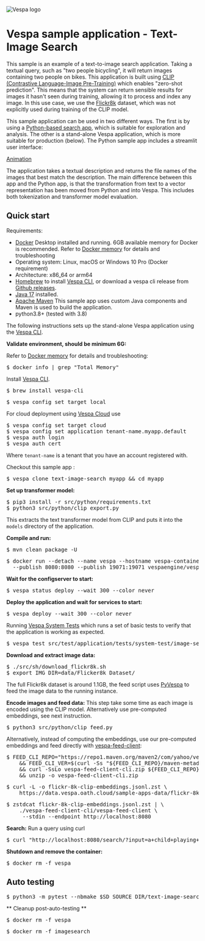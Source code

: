 
<!-- Copyright Yahoo. Licensed under the terms of the Apache 2.0 license. See LICENSE in the project root. -->

![Vespa logo](https://vespa.ai/assets/vespa-logo-color.png)

# Vespa sample application - Text-Image Search

This sample is an example of a text-to-image search application.
Taking a textual query, such as "two people bicycling",
it will return images containing two people on bikes.
This application is built using [CLIP (Contrastive Language-Image
Pre-Training)](https://github.com/openai/CLIP) which enables "zero-shot prediction".
This means that the system can return sensible results for images it hasn't
seen during training, allowing it to process and index any image.
In this use case, we use the [Flickr8k](https://github.com/jbrownlee/Datasets/blob/master/Flickr8k_Dataset.names)
dataset, which was not explicitly used during training of the CLIP model.

This sample application can be used in two different ways.
The first is by using a [Python-based search app](src/python/README.md),
which is suitable for exploration and analysis.
The other is a stand-alone Vespa application, which is more suitable for production (below).
The Python sample app includes a streamlit user interface:

[Animation](https://data.vespa.oath.cloud/sample-apps-data/image_demo.gif)

The application takes a textual description and returns the file names of the
images that best match the description. The main difference between this app
and the Python app, is that the transformation from text to a vector
representation has been moved from Python and into Vespa. This includes both
tokenization and transformer model evaluation.

## Quick start 
Requirements:
* [Docker](https://www.docker.com/) Desktop installed and running. 6GB available memory for Docker is recommended.
  Refer to [Docker memory](https://docs.vespa.ai/en/operations/docker-containers.html#memory)
  for details and troubleshooting
* Operating system: Linux, macOS or Windows 10 Pro (Docker requirement)
* Architecture: x86_64 or arm64 
* [Homebrew](https://brew.sh/) to install [Vespa CLI](https://docs.vespa.ai/en/vespa-cli.html), or download
  a vespa cli release from [Github releases](https://github.com/vespa-engine/vespa/releases).
* [Java 17](https://openjdk.org/projects/jdk/17/) installed.
* [Apache Maven](https://maven.apache.org/install.html) This sample app uses custom Java components and Maven is used
  to build the application.
* python3.8+ (tested with 3.8)

The following instructions sets up the stand-alone Vespa application using the
[Vespa CLI](https://docs.vespa.ai/en/vespa-cli.html). 

**Validate environment, should be minimum 6G:**

Refer to [Docker memory](https://docs.vespa.ai/en/operations/docker-containers.html#memory)
for details and troubleshooting:
<pre>
$ docker info | grep "Total Memory"
</pre>

Install [Vespa CLI](https://docs.vespa.ai/en/vespa-cli.html).

<pre >
$ brew install vespa-cli
</pre>

<pre data-test="exec">
$ vespa config set target local
</pre>

For cloud deployment using [Vespa Cloud](https://cloud.vespa.ai/) use

<pre>
$ vespa config set target cloud
$ vespa config set application tenant-name.myapp.default
$ vespa auth login 
$ vespa auth cert
</pre>

Where `tenant-name` is a tenant that you have an account registered with.

Checkout this sample app :

<pre data-test="exec">
$ vespa clone text-image-search myapp && cd myapp 
</pre>

**Set up transformer model:**

<pre data-test="exec">
$ pip3 install -r src/python/requirements.txt
$ python3 src/python/clip_export.py
</pre>

This extracts the text transformer model from CLIP and puts it into the
`models` directory of the application.

**Compile and run:**
<pre data-test="exec" data-test-expect="BUILD SUCCESS" data-test-timeout="300">
$ mvn clean package -U
</pre>

<pre data-test="exec">
$ docker run --detach --name vespa --hostname vespa-container \
  --publish 8080:8080 --publish 19071:19071 vespaengine/vespa
</pre>

**Wait for the configserver to start:**

<pre data-test="exec" data-test-assert-contains="is ready">
$ vespa status deploy --wait 300 --color never
</pre>

**Deploy the application and wait for services to start:**

<pre data-test="exec">
$ vespa deploy --wait 300 --color never
</pre>

Running [Vespa System Tests](https://docs.vespa.ai/en/reference/testing.html)
which runs a set of basic tests to verify that the application is working as expected.
<pre data-test="exec" data-test-assert-contains="Success">
$ vespa test src/test/application/tests/system-test/image-search-system-test.json 
</pre>

**Download and extract image data:**

<pre>
$ ./src/sh/download_flickr8k.sh
$ export IMG_DIR=data/Flicker8k_Dataset/
</pre>

The full Flickr8k dataset is around 1.1GB, the feed script
uses [PyVespa](https://github.com/vespa-engine/pyvespa/) to feed the image data to the running instance.

**Encode images and feed data:**
This step take some time as each image is encoded using the CLIP model.
Alternatively use pre-computed embeddings, see next instruction.

<pre>
$ python3 src/python/clip_feed.py
</pre>

Alternatively, instead of computing the embeddings, use our pre-computed embeddings and feed directly with 
[vespa-feed-client](https://docs.vespa.ai/en/vespa-feed-client.html): 

<pre data-test="exec">
$ FEED_CLI_REPO="https://repo1.maven.org/maven2/com/yahoo/vespa/vespa-feed-client-cli" \
	&& FEED_CLI_VER=$(curl -Ss "${FEED_CLI_REPO}/maven-metadata.xml" | sed -n 's/.*&lt;release&gt;\(.*\)&lt;.*&gt;/\1/p') \
	&& curl -SsLo vespa-feed-client-cli.zip ${FEED_CLI_REPO}/${FEED_CLI_VER}/vespa-feed-client-cli-${FEED_CLI_VER}-zip.zip \
	&& unzip -o vespa-feed-client-cli.zip
</pre>

<pre data-test="exec">
$ curl -L -o flickr-8k-clip-embeddings.jsonl.zst \
    https://data.vespa.oath.cloud/sample-apps-data/flickr-8k-clip-embeddings.jsonl.zst 
</pre>

<pre data-test="exec">
$ zstdcat flickr-8k-clip-embeddings.jsonl.zst | \
    ./vespa-feed-client-cli/vespa-feed-client \
     --stdin --endpoint http://localhost:8080
</pre>

**Search:**
Run a query using curl 
<pre data-test="exec" data-test-assert-contains="2337919839_df83827fa0">
$ curl "http://localhost:8080/search/?input=a+child+playing+football&timeout=3s"
</pre>

**Shutdown and remove the container:**
<pre data-test="exec">
$ docker rm -f vespa
</pre>


## Auto testing
<pre data-test="exec" data-test-assert-contains="1 passed">
$ python3 -m pytest --nbmake $SD_SOURCE_DIR/text-image-search/src/python/compare-pre-trained-clip-for-text-image-search.ipynb
</pre>

** Cleanup post-auto-testing **
<pre data-test="after">
$ docker rm -f vespa
</pre>
<pre data-test="after">
$ docker rm -f imagesearch
</pre>
